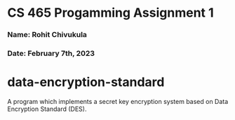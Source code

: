 # CS 465 Progamming Assignment 1

### Name: Rohit Chivukula 
### Date: February 7th, 2023 

# data-encryption-standard
A program which implements a secret key encryption system based on Data Encryption Standard (DES). 

